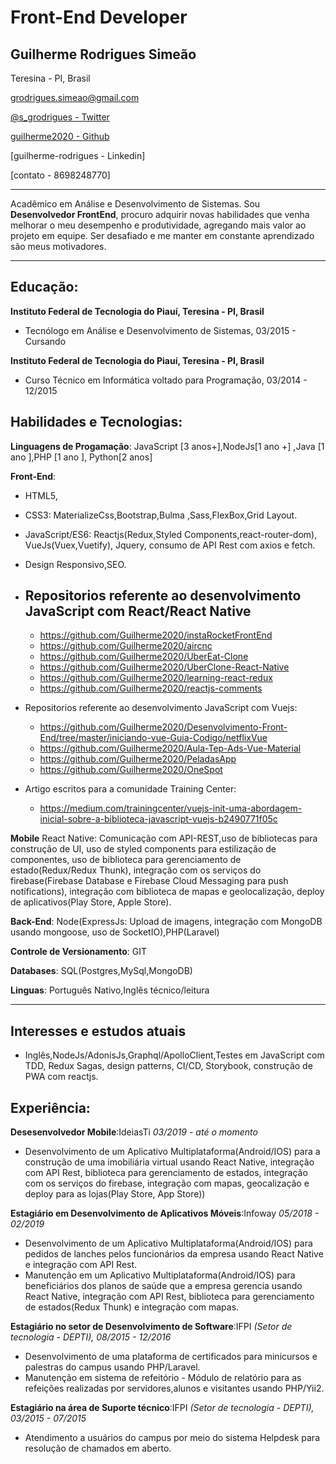 # Front-End Developer

## Guilherme Rodrigues Simeão

Teresina - PI, Brasil

[ grodrigues.simeao@gmail.com](mailto:grodrigues.simeao@gmail.com)

[ @s_grodrigues - Twitter](https://twitter.com/s_grodrigues)

[ guilherme2020 - Github](https://github.com/Guilherme2020)

[guilherme-rodrigues - Linkedin]

[contato - 8698248770]

---------

Acadêmico em Análise e Desenvolvimento de Sistemas. Sou **Desenvolvedor FrontEnd**, procuro adquirir novas habilidades que venha melhorar o meu desempenho e produtividade, agregando mais valor ao projeto em equipe. Ser desafiado e me manter em constante aprendizado são meus motivadores.

---------------

## Educação:

**Instituto Federal de Tecnologia do Piauí, Teresina - PI, Brasil**

- Tecnólogo em Análise e Desenvolvimento de Sistemas, 03/2015 - Cursando

**Instituto Federal de Tecnologia do Piauí, Teresina - PI, Brasil**

- Curso Técnico em Informática voltado para Programação, 03/2014 - 12/2015

## Habilidades e Tecnologias:

**Linguagens de Progamação**: JavaScript [3 anos+],NodeJs[1 ano +] ,Java [1 ano ],PHP [1 ano ], Python[2 anos]

**Front-End**:
- HTML5,
- CSS3: MaterializeCss,Bootstrap,Bulma ,Sass,FlexBox,Grid Layout.
- JavaScript/ES6: Reactjs(Redux,Styled Components,react-router-dom), VueJs(Vuex,Vuetify), Jquery, consumo de API Rest com axios e fetch.
- Design Responsivo,SEO.

- Repositorios referente ao desenvolvimento JavaScript com React/React Native
  - 
  - https://github.com/Guilherme2020/instaRocketFrontEnd
  - https://github.com/Guilherme2020/aircnc
  - https://github.com/Guilherme2020/UberEat-Clone
  - https://github.com/Guilherme2020/UberClone-React-Native
  - https://github.com/Guilherme2020/learning-react-redux
  - https://github.com/Guilherme2020/reactjs-comments
- Repositorios referente ao desenvolvimento JavaScript com Vuejs:
  - https://github.com/Guilherme2020/Desenvolvimento-Front-End/tree/master/iniciando-vue-Guia-Codigo/netflixVue
  - https://github.com/Guilherme2020/Aula-Tep-Ads-Vue-Material
  - https://github.com/Guilherme2020/PeladasApp
  - https://github.com/Guilherme2020/OneSpot

- Artigo escritos para a comunidade Training Center:
	- https://medium.com/trainingcenter/vuejs-init-uma-abordagem-inicial-sobre-a-biblioteca-javascript-vuejs-b2490771f05c


**Mobile** React Native: Comunicação com API-REST,uso de bibliotecas para construção de UI, uso de styled components para estilização de componentes, uso de biblioteca para gerenciamento de estado(Redux/Redux Thunk), integração com os serviços do firebase(Firebase Database e Firebase Cloud Messaging para push notifications), integração com biblioteca de mapas e geolocalização, deploy de aplicativos(Play Store, Apple Store).

**Back-End**: Node(ExpressJs: Upload  de imagens, integração com MongoDB usando mongoose, uso de SocketIO),PHP(Laravel)

**Controle de Versionamento**: GIT

**Databases**: SQL(Postgres,MySql,MongoDB)

**Linguas**: Português Nativo,Inglês técnico/leitura

----------------------

## Interesses e estudos atuais

  - Inglês,NodeJs/AdonisJs,Graphql/ApolloClient,Testes em JavaScript com TDD, Redux Sagas, design patterns, CI/CD, Storybook, construção de PWA com reactjs.

## Experiência:

**Desesenvolvedor Mobile**:IdeiasTi *03/2019 - até o momento*
  - Desenvolvimento de um  Aplicativo  Multiplataforma(Android/IOS) para a construção de uma imobiliária virtual usando React Native, integração com API Rest, biblioteca para gerenciamento de estados, integração com os serviços do firebase, integração com mapas, geocalização e deploy para as lojas(Play Store, App Store))

**Estagiário em Desenvolvimento de Aplicativos Móveis**:Infoway *05/2018 - 02/2019*
  -	Desenvolvimento de um  Aplicativo  Multiplataforma(Android/IOS) para pedidos de lanches pelos funcionários da empresa usando React Native e integração com API Rest.
  - Manutenção em um Aplicativo Multiplataforma(Android/IOS) para beneficiários dos planos de saúde que a empresa gerencia usando React Native, integração com API Rest, biblioteca para gerenciamento de estados(Redux Thunk) e  integração com mapas.

**Estagiário no setor de Desenvolvimento de Software**:IFPI *(Setor de tecnologia - DEPTI), 08/2015 - 12/2016*
  - Desenvolvimento de uma plataforma de certificados para  minicursos e palestras do campus usando PHP/Laravel.
  - Manutenção em sistema de refeitório - Módulo de relatório para as refeições realizadas por servidores,alunos e visitantes usando PHP/Yii2.

**Estagiário na área de Suporte técnico**:IFPI *(Setor de tecnologia - DEPTI), 03/2015 - 07/2015*
  - Atendimento a usuários do campus por meio do sistema Helpdesk para resolução de chamados em aberto.
